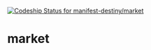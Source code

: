[ ![Codeship Status for manifest-destiny/market](https://codeship.com/projects/7af01ae0-32ea-0133-72b7-4206bec9574f/status?branch=master)](https://codeship.com/projects/100066)

# market